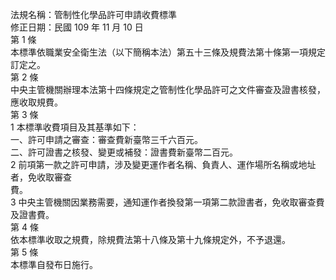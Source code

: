 法規名稱：管制性化學品許可申請收費標準  
修正日期：民國 109 年 11 月 10 日  
第 1 條  
本標準依職業安全衛生法（以下簡稱本法）第五十三條及規費法第十條第一項規定訂定之。  
第 2 條  
中央主管機關辦理本法第十四條規定之管制性化學品許可之文件審查及證書核發，應收取規費。  
第 3 條  
1 本標準收費項目及其基準如下：  
一、許可申請之審查：審查費新臺幣三千六百元。  
二、許可證書之核發、變更或補發：證書費新臺幣二百元。  
2 前項第一款之許可申請，涉及變更運作者名稱、負責人、運作場所名稱或地址者，免收取審查  
費。  
3 中央主管機關因業務需要，通知運作者換發第一項第二款證書者，免收取審查費及證書費。  
第 4 條  
依本標準收取之規費，除規費法第十八條及第十九條規定外，不予退還。  
第 5 條  
本標準自發布日施行。  



